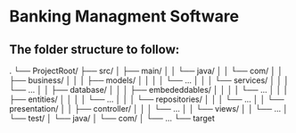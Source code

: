 # Banking Managment Software
## The folder structure to follow:
.
└── ProjectRoot/
    ├── src/
    │   ├── main/
    │   │   └── java/
    │   │       └── com/
    │   │           ├── business/
    │   │           │   ├── models/
    │   │           │   │   └── ...
    │   │           │   └── services/
    │   │           │       └── ...
    │   │           ├── database/
    │   │           │   ├── embededdables/
    │   │           │   │   └── ...
    │   │           │   ├── entities/
    │   │           │   │   └── ...
    │   │           │   └── repositories/
    │   │           │       └── ...
    │   │           └── presentation/
    │   │               ├── controller/
    │   │               │   └── ...
    │   │               └── views/
    │   │                   └── ...
    │   └── test/
    │       └── java/
    │           └── com/
    │               └── ...
    └── target